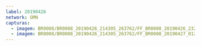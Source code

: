 ```yaml
---
label: 20190426
network: GMN
capturas:
  - imagem: BR0008/BR0008_20190426_214305_263762/FF_BR0008_20190426_232639_135_0023296.fits_maxpixel.jpg
  - imagem: BR0008/BR0008_20190426_214305_263762/FF_BR0008_20190427_012653_168_0065536.fits_maxpixel.jpg
---
```

